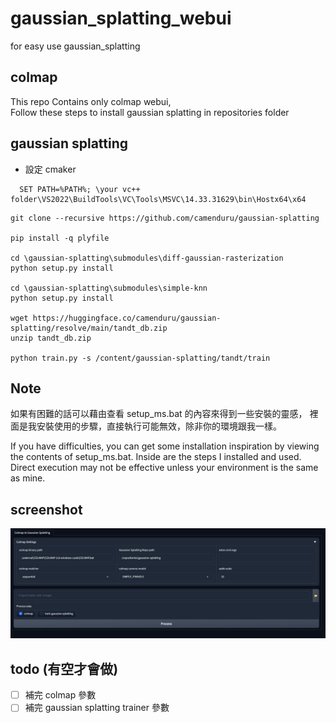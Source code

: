 # gaussian_splatting_webui

for easy use gaussian_splatting

## colmap

This repo Contains only colmap webui,  
Follow these steps to install gaussian splatting in repositories folder

## gaussian splatting

* 設定 cmaker
```
  SET PATH=%PATH%; \your vc++ folder\VS2022\BuildTools\VC\Tools\MSVC\14.33.31629\bin\Hostx64\x64
```

```
git clone --recursive https://github.com/camenduru/gaussian-splatting

pip install -q plyfile

cd \gaussian-splatting\submodules\diff-gaussian-rasterization
python setup.py install

cd \gaussian-splatting\submodules\simple-knn
python setup.py install

wget https://huggingface.co/camenduru/gaussian-splatting/resolve/main/tandt_db.zip
unzip tandt_db.zip

python train.py -s /content/gaussian-splatting/tandt/train
```

## Note

如果有困難的話可以藉由查看 setup_ms.bat 的內容來得到一些安裝的靈感，
裡面是我安裝使用的步驟，直接執行可能無效，除非你的環境跟我一樣。

If you have difficulties, you can get some installation inspiration by viewing the contents of setup_ms.bat.
Inside are the steps I installed and used. Direct execution may not be effective unless your environment is the same as mine.

## screenshot 

![Alt text](doc/screenshot.png)

## todo (有空才會做)

- [ ] 補完 colmap 參數
- [ ] 補完 gaussian splatting trainer 參數